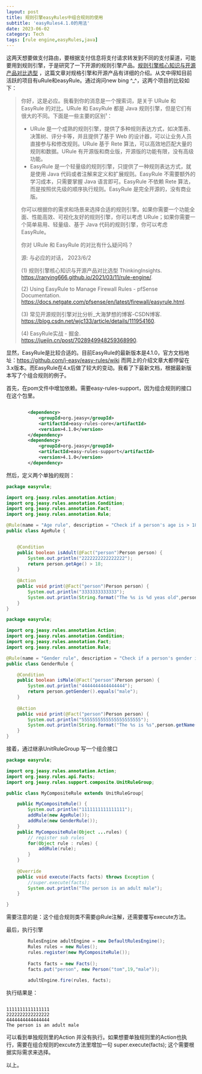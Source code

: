```yaml
---
layout: post
title: 规则引擎easyRules中组合规则的使用
subtitle: 'easyRules4.1.0的用法'
date: 2023-06-02
category: Tech
tags: [rule engine,easyRules,java]
---
```


这两天想要做支付路由，要根据支付信息将支付请求转发到不同的支付渠道，可能要用到规则引擎，于是研究了一下开源的规则引擎产品。[规则引擎核心知识与开源产品对比选型](https://ranying666.github.io/2021/03/11/rule-engine/) ，这篇文章对规格引擎和开源产品有详细的介绍。从文中得知目前活跃的项目有uRule和easyRule。通过询问new bing ^_^，这两个项目的比较如下：


> 你好，这是必应。我看到你的消息是一个搜索词，是关于 URule 和 EasyRule 的对比。URule 和 EasyRule 都是 Java 规则引擎，但是它们有很大的不同。下面是一些主要的区别¹：
>
>    - URule 是一个成熟的规则引擎，提供了多种规则表达方式，如决策表、决策树、评分卡等，并且提供了基于 Web 的设计器，可以让业务人员直接参与和修改规则。URule 基于 Rete 算法，可以高效地匹配大量的规则和数据。URule 有开源版和商业版，开源版的功能有限，没有高级功能。
>    - EasyRule 是一个轻量级的规则引擎，只提供了一种规则表达方式，就是使用 Java 代码或者注解来定义和扩展规则。EasyRule 不需要额外的学习成本，只需要掌握 Java 语言即可。EasyRule 不依赖 Rete 算法，而是按照优先级的顺序执行规则。EasyRule 是完全开源的，没有商业版。
>
>    你可以根据你的需求和场景来选择合适的规则引擎。如果你需要一个功能全面、性能高效、可视化友好的规则引擎，你可以考虑 URule；如果你需要一个简单易用、轻量级、基于 Java 代码的规则引擎，你可以考虑 EasyRule。
>
>    你对 URule 和 EasyRule 的对比有什么疑问吗？
>
>    源: 与必应的对话， 2023/6/2
>
>    (1) 规则引擎核心知识与开源产品对比选型 ThinkingInsights. https://ranying666.github.io/2021/03/11/rule-engine/.
>
>    (2) Using EasyRule to Manage Firewall Rules - pfSense Documentation. https://docs.netgate.com/pfsense/en/latest/firewall/easyrule.html.
>
>    (3) 常见开源规则引擎对比分析_大海梦想的博客-CSDN博客. https://blog.csdn.net/wjc133/article/details/111954160.
>
>    (4) EasyRule实战 - 掘金. https://juejin.cn/post/7028949948259368990.

显然，EasyRule是比较合适的。目前EasyRule的最新版本是4.1.0，官方文档地址：https://github.com/j-easy/easy-rules/wiki 而网上的介绍文章大都停留在3.x版本。而EasyRule在4.x后做了较大的变动。我看了下最新文档，根据最新版本写了个组合规则的例子。

首先，在pom文件中增加依赖。需要easy-rules-support，因为组合规则的接口在这个包里。

``` xml

        <dependency>
		    <groupId>org.jeasy</groupId>
		    <artifactId>easy-rules-core</artifactId>
		    <version>4.1.0</version>
		</dependency>
		<dependency>
		    <groupId>org.jeasy</groupId>
		    <artifactId>easy-rules-support</artifactId>
		    <version>4.1.0</version>
		</dependency>
```

然后，定义两个单独的规则：

``` java
package easyrule;

import org.jeasy.rules.annotation.Action;
import org.jeasy.rules.annotation.Condition;
import org.jeasy.rules.annotation.Fact;
import org.jeasy.rules.annotation.Rule;

@Rule(name = "Age rule", description = "Check if a person's age is > 18")
public class AgeRule {


    @Condition
    public boolean isAdult(@Fact("person")Person person) {
    	System.out.println("2222222222222222");
        return person.getAge() > 18;
    }
    
    @Action
    public void print(@Fact("person")Person person) {
    	System.out.println("3333333333333");
    	System.out.println(String.format("The %s is %d yeas old",person.getName(),person.getAge()));
    }
}

```

``` java
package easyrule;

import org.jeasy.rules.annotation.Action;
import org.jeasy.rules.annotation.Condition;
import org.jeasy.rules.annotation.Fact;
import org.jeasy.rules.annotation.Rule;

@Rule(name = "Gender rule", description = "Check if a person's gender is male")
public class GenderRule {

    @Condition
    public boolean isMale(@Fact("person")Person person) {
    	System.out.println("4444444444444444");
        return person.getGender().equals("male");
    }
    
    @Action
    public void print(@Fact("person")Person person) {
    	System.out.println("5555555555555555555555");
    	System.out.println(String.format("The %s is %s",person.getName(),person.getGender()));
    }
}

```

接着，通过继承UnitRuleGroup 写一个组合接口

``` java
package easyrule;

import org.jeasy.rules.annotation.Action;
import org.jeasy.rules.api.Facts;
import org.jeasy.rules.support.composite.UnitRuleGroup;

public class MyCompositeRule extends UnitRuleGroup{

	public MyCompositeRule() {
		System.out.println("1111111111111111");
		addRule(new AgeRule());
		addRule(new GenderRule());
	}
    public MyCompositeRule(Object ...rules) {
        // register sub rules
    	for(Object rule : rules) {
    		addRule(rule);
    	}
    }
    
    @Override
    public void execute(Facts facts) throws Exception {
    	//super.execute(facts);
    	System.out.println("The person is an adult male");
    }

}

```

需要注意的是：这个组合规则类不需要@Rule注解，还需要覆写execute方法。

最后，执行引擎

``` java
		RulesEngine adultEngine = new DefaultRulesEngine();
		Rules rules = new Rules();
		rules.register(new MyCompositeRule());
		
		Facts facts = new Facts();
		facts.put("person", new Person("tom",19,"male"));
		
		adultEngine.fire(rules, facts);

```

执行结果是：

``` shell

1111111111111111
2222222222222222
4444444444444444
The person is an adult male

```

可以看到单独规则里的Action 并没有执行。如果想要单独规则里的Action也执行，需要在组合规则的excute方法里增加一句 super.execute(facts); 这个需要根据实际需求来选择。

以上。